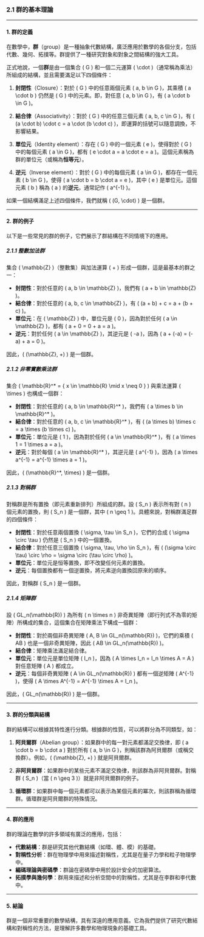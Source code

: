 ### 2.1 群的基本理論

---

#### 1. 群的定義

在數學中，**群**（group）是一種抽象代數結構，廣泛應用於數學的各個分支，包括代數、幾何、拓撲等。群提供了一種研究對象和對象之間結構的強大工具。

正式地說，一個**群**是由一個集合 \( G \) 和一個二元運算 \( \cdot \)（通常稱為乘法）所組成的結構，並且需要滿足以下四個條件：

1. **封閉性**（Closure）：對於 \( G \) 中的任意兩個元素 \( a, b \in G \)，其乘積 \( a \cdot b \) 仍然是 \( G \) 中的元素。即，對任意 \( a, b \in G \)，有 \( a \cdot b \in G \)。

2. **結合律**（Associativity）：對於 \( G \) 中的任意三個元素 \( a, b, c \in G \)，有 \( (a \cdot b) \cdot c = a \cdot (b \cdot c) \)，即運算的括號可以隨意調換，不影響結果。

3. **單位元**（Identity element）：存在 \( G \) 中的一個元素 \( e \)，使得對於 \( G \) 中的每個元素 \( a \in G \)，都有 \( e \cdot a = a \cdot e = a \)。這個元素稱為群的單位元（或稱為**恒等元**）。

4. **逆元**（Inverse element）：對於 \( G \) 中的每個元素 \( a \in G \)，都存在一個元素 \( b \in G \)，使得 \( a \cdot b = b \cdot a = e \)，其中 \( e \) 是單位元。這個元素 \( b \) 稱為 \( a \) 的**逆元**，通常記作 \( a^{-1} \)。

如果一個結構滿足上述四個條件，我們就稱 \( (G, \cdot) \) 是一個群。

---

#### 2. 群的例子

以下是一些常見的群的例子，它們展示了群結構在不同情境下的應用。

##### 2.1.1 整數加法群

集合 \( \mathbb{Z} \)（整數集）與加法運算 \( + \) 形成一個群，這是最基本的群之一：

- **封閉性**：對於任意的 \( a, b \in \mathbb{Z} \)，我們有 \( a + b \in \mathbb{Z} \)。
- **結合律**：對於任意的 \( a, b, c \in \mathbb{Z} \)，有 \( (a + b) + c = a + (b + c) \)。
- **單位元**：在 \( \mathbb{Z} \) 中，單位元是 \( 0 \)，因為對於任何 \( a \in \mathbb{Z} \)，都有 \( a + 0 = 0 + a = a \)。
- **逆元**：對於任何 \( a \in \mathbb{Z} \)，其逆元是 \( -a \)，因為 \( a + (-a) = (-a) + a = 0 \)。

因此，\( (\mathbb{Z}, +) \) 是一個群。

##### 2.1.2 非零實數乘法群

集合 \( \mathbb{R}^* = \{ x \in \mathbb{R} \mid x \neq 0 \} \) 與乘法運算 \( \times \) 也構成一個群：

- **封閉性**：對於任意的 \( a, b \in \mathbb{R}^* \)，我們有 \( a \times b \in \mathbb{R}^* \)。
- **結合律**：對於任意的 \( a, b, c \in \mathbb{R}^* \)，有 \( (a \times b) \times c = a \times (b \times c) \)。
- **單位元**：單位元是 \( 1 \)，因為對於任何 \( a \in \mathbb{R}^* \)，有 \( a \times 1 = 1 \times a = a \)。
- **逆元**：對於每個 \( a \in \mathbb{R}^* \)，其逆元是 \( a^{-1} \)，因為 \( a \times a^{-1} = a^{-1} \times a = 1 \)。

因此，\( (\mathbb{R}^*, \times) \) 是一個群。

##### 2.1.3 對稱群

對稱群是所有置換（即元素重新排列）所組成的群。設 \( S_n \) 表示所有對 \( n \) 個元素的置換，則 \( S_n \) 是一個群，其中 \( n \geq 1 \)。具體來說，對稱群滿足群的四個條件：

- **封閉性**：對於任意兩個置換 \( \sigma, \tau \in S_n \)，它們的合成 \( \sigma \circ \tau \) 仍然是 \( S_n \) 中的一個置換。
- **結合律**：對於任意三個置換 \( \sigma, \tau, \rho \in S_n \)，有 \( (\sigma \circ \tau) \circ \rho = \sigma \circ (\tau \circ \rho) \)。
- **單位元**：單位元是恒等置換，即不改變任何元素的置換。
- **逆元**：每個置換都有一個逆置換，將元素逆向置換回原來的順序。

因此，對稱群 \( S_n \) 是一個群。

##### 2.1.4 矩陣群

設 \( GL_n(\mathbb{R}) \) 為所有 \( n \times n \) 非奇異矩陣（即行列式不為零的矩陣）所構成的集合，這個集合在矩陣乘法下構成一個群：

- **封閉性**：對於兩個非奇異矩陣 \( A, B \in GL_n(\mathbb{R}) \)，它們的乘積 \( AB \) 也是一個非奇異矩陣，因此 \( AB \in GL_n(\mathbb{R}) \)。
- **結合律**：矩陣乘法滿足結合律。
- **單位元**：單位元是單位矩陣 \( I_n \)，因為 \( A \times I_n = I_n \times A = A \) 對任意矩陣 \( A \) 都成立。
- **逆元**：每個非奇異矩陣 \( A \in GL_n(\mathbb{R}) \) 都有一個逆矩陣 \( A^{-1} \)，使得 \( A \times A^{-1} = A^{-1} \times A = I_n \)。

因此，\( GL_n(\mathbb{R}) \) 是一個群。

---

#### 3. 群的分類與結構

群的結構可以根據其特性進行分類。根據群的性質，可以將群分為不同類型，如：

1. **阿貝爾群**（Abelian group）：如果群中的每一對元素都滿足交換律，即 \( a \cdot b = b \cdot a \) 對於所有 \( a, b \in G \)，則稱該群為阿貝爾群（或稱交換群）。例如，\( (\mathbb{Z}, +) \) 就是阿貝爾群。

2. **非阿貝爾群**：如果群中的某些元素不滿足交換律，則該群為非阿貝爾群。對稱群 \( S_n \)（當 \( n \geq 3 \)）就是非阿貝爾群的例子。

3. **循環群**：如果群中每一個元素都可以表示為某個元素的冪次，則該群稱為循環群。循環群是阿貝爾群的特殊情況。

---

#### 4. 群的應用

群的理論在數學的許多領域有廣泛的應用，包括：

- **代數結構**：群是研究其他代數結構（如環、體、模）的基礎。
- **對稱性分析**：群在物理學中用來描述對稱性，尤其是在量子力學和粒子物理學中。
- **編碼理論與密碼學**：群論在密碼學中用於設計安全的加密算法。
- **拓撲學與幾何學**：群用來描述和分析空間中的對稱性，尤其是在李群和李代數中。

---

#### 5. 結論

群是一個非常重要的數學結構，具有深遠的應用意義。它為我們提供了研究代數結構和對稱性的方法，是理解許多數學和物理現象的基礎工具。